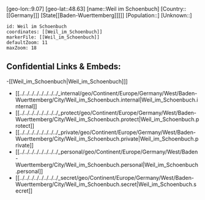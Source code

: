 ﻿---
location: [48.63,9.07]
mapzoom: [7,12] 
mapmarker: city 
type: City
tags:
- geo/City


SpocWebEntityId: 35497
isDeleted: false
confidential: public

---
[geo-lon::9.07]
[geo-lat::48.63]
[name::Weil im Schoenbuch]
[Country::[[Germany]]]
[State[[Baden-Wuerttemberg]]]]]
[Population::]
[Unknown::]


```leaflet
id: Weil im Schoenbuch
coordinates: [[Weil_im_Schoenbuch]]
markerFile: [[Weil_im_Schoenbuch]]
defaultZoom: 11 
maxZoom: 18
```


## Confidential Links & Embeds: 
-[[Weil_im_Schoenbuch|Weil_im_Schoenbuch]]] 
- [[../../../../../../../../_internal/geo/Continent/Europe/Germany/West/Baden-Wuerttemberg/City/Weil_im_Schoenbuch.internal|Weil_im_Schoenbuch.internal]] 
- [[../../../../../../../../_protect/geo/Continent/Europe/Germany/West/Baden-Wuerttemberg/City/Weil_im_Schoenbuch.protect|Weil_im_Schoenbuch.protect]] 
- [[../../../../../../../../_private/geo/Continent/Europe/Germany/West/Baden-Wuerttemberg/City/Weil_im_Schoenbuch.private|Weil_im_Schoenbuch.private]] 
- [[../../../../../../../../_personal/geo/Continent/Europe/Germany/West/Baden-Wuerttemberg/City/Weil_im_Schoenbuch.personal|Weil_im_Schoenbuch.personal]] 
- [[../../../../../../../../_secret/geo/Continent/Europe/Germany/West/Baden-Wuerttemberg/City/Weil_im_Schoenbuch.secret|Weil_im_Schoenbuch.secret]] 
